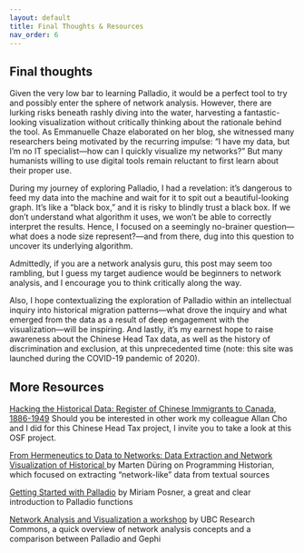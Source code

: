 ```yaml
---
layout: default
title: Final Thoughts & Resources
nav_order: 6
---
```


## Final thoughts 
 
Given the very low bar to learning Palladio, it would be a perfect tool to try and possibly enter the sphere of network analysis. However, there are lurking risks beneath rashly diving into the water, harvesting a fantastic-looking visualization without critically thinking about the rationale behind the tool. As Emmanuelle Chaze elaborated on her blog, she witnessed many researchers being motivated by the recurring impulse: “I have my data, but I’m no IT specialist—how can I quickly visualize my networks?” But many humanists willing to use digital tools remain reluctant to first learn about their proper use.

During my journey of exploring Palladio, I had a revelation: it’s dangerous to feed my data into the machine and wait for it to spit out a beautiful-looking graph. It’s like a “black box,” and it is risky to blindly trust a black box. If we don’t understand what algorithm it uses, we won’t be able to correctly interpret the results. Hence, I focused on a seemingly no-brainer question—what does a node size represent?—and from there, dug into this question to uncover its underlying algorithm.

Admittedly, if you are a network analysis guru, this post may seem too rambling, but I guess my target audience would be beginners to network analysis, and I encourage you to think critically along the way.

Also, I hope contextualizing the exploration of Palladio within an intellectual inquiry into historical migration patterns—what drove the inquiry and what emerged from the data as a result of deep engagement with the visualization—will be inspiring. And lastly, it’s my earnest hope to raise awareness about the Chinese Head Tax data, as well as the history of discrimination and exclusion, at this unprecedented time (note: this site was launched during the COVID-19 pandemic of 2020).

## More Resources

[Hacking the Historical Data: Register of Chinese Immigrants to Canada, 1886-1949](https://osf.io/9zr6f/)
Should you be interested in other work my colleague Allan Cho and I did for this Chinese Head Tax project, I invite you to take a look at this OSF project.

[From Hermeneutics to Data to Networks: Data Extraction and Network Visualization of Historical ](https://programminghistorian.org/en/lessons/creating-network-diagrams-from-historical-sources)
by Marten Düring on Programming Historian, which focused on extracting “network-like” data from textual sources 
 
[Getting Started with Palladio](http://miriamposner.com/blog/getting-started-with-palladio/) by Miriam Posner, a great and clear introduction to Palladio functions 
 
[Network Analysis and Visualization a workshop](https://ubc-library-rc.github.io/gephi-palladio/) by UBC Research Commons, a quick overview of network analysis concepts and a comparison between Palladio and Gephi
